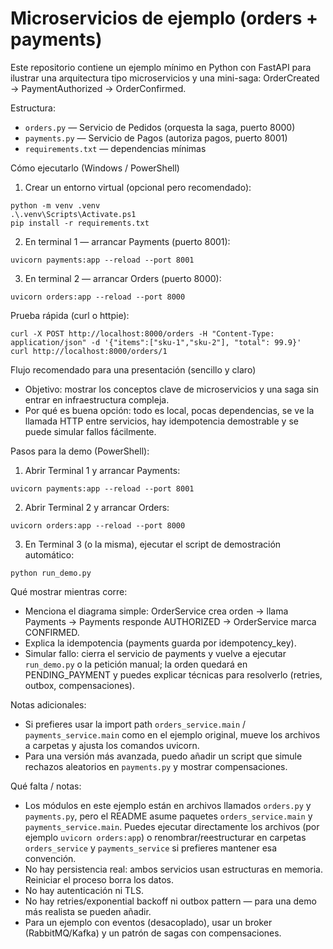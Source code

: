 # Microservicios de ejemplo (orders + payments)

Este repositorio contiene un ejemplo mínimo en Python con FastAPI para ilustrar una arquitectura tipo microservicios y una mini-saga: OrderCreated → PaymentAuthorized → OrderConfirmed.

Estructura:

- `orders.py` — Servicio de Pedidos (orquesta la saga, puerto 8000)
- `payments.py` — Servicio de Pagos (autoriza pagos, puerto 8001)
- `requirements.txt` — dependencias mínimas

Cómo ejecutarlo (Windows / PowerShell)

1. Crear un entorno virtual (opcional pero recomendado):

```pwsh
python -m venv .venv
.\.venv\Scripts\Activate.ps1
pip install -r requirements.txt
```


2. En terminal 1 — arrancar Payments (puerto 8001):

```pwsh
uvicorn payments:app --reload --port 8001
```

3. En terminal 2 — arrancar Orders (puerto 8000):

```pwsh
uvicorn orders:app --reload --port 8000
```


Prueba rápida (curl o httpie):

```pwsh
curl -X POST http://localhost:8000/orders -H "Content-Type: application/json" -d '{"items":["sku-1","sku-2"], "total": 99.9}'
curl http://localhost:8000/orders/1
```

Flujo recomendado para una presentación (sencillo y claro)

- Objetivo: mostrar los conceptos clave de microservicios y una saga sin entrar en infraestructura compleja.
- Por qué es buena opción: todo es local, pocas dependencias, se ve la llamada HTTP entre servicios, hay idempotencia demostrable y se puede simular fallos fácilmente.

Pasos para la demo (PowerShell):

1. Abrir Terminal 1 y arrancar Payments:

```pwsh
uvicorn payments:app --reload --port 8001
```

2. Abrir Terminal 2 y arrancar Orders:

```pwsh
uvicorn orders:app --reload --port 8000
```

3. En Terminal 3 (o la misma), ejecutar el script de demostración automático:

```pwsh
python run_demo.py
```

Qué mostrar mientras corre:

- Menciona el diagrama simple: OrderService crea orden -> llama Payments -> Payments responde AUTHORIZED -> OrderService marca CONFIRMED.
- Explica la idempotencia (payments guarda por idempotency_key).
- Simular fallo: cierra el servicio de payments y vuelve a ejecutar `run_demo.py` o la petición manual; la orden quedará en PENDING_PAYMENT y puedes explicar técnicas para resolverlo (retries, outbox, compensaciones).

Notas adicionales:

- Si prefieres usar la import path `orders_service.main` / `payments_service.main` como en el ejemplo original, mueve los archivos a carpetas y ajusta los comandos uvicorn.
- Para una versión más avanzada, puedo añadir un script que simule rechazos aleatorios en `payments.py` y mostrar compensaciones.


Qué falta / notas:

- Los módulos en este ejemplo están en archivos llamados `orders.py` y `payments.py`, pero el README asume paquetes `orders_service.main` y `payments_service.main`. Puedes ejecutar directamente los archivos (por ejemplo `uvicorn orders:app`) o renombrar/reestructurar en carpetas `orders_service` y `payments_service` si prefieres mantener esa convención.
- No hay persistencia real: ambos servicios usan estructuras en memoria. Reiniciar el proceso borra los datos.
- No hay autenticación ni TLS.
- No hay retries/exponential backoff ni outbox pattern — para una demo más realista se pueden añadir.
- Para un ejemplo con eventos (desacoplado), usar un broker (RabbitMQ/Kafka) y un patrón de sagas con compensaciones.
